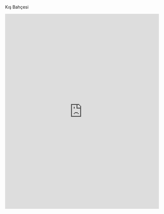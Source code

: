 Kış Bahçesi
<iframe width="100%" height="640" style="width: 100%; height: 640px; border: none; max-width: 100%;" frameborder="0" allowfullscreen allow="xr-spatial-tracking; gyroscope; accelerometer" scrolling="no" src="https://kuula.co/share/NHVQJ?logo=1&info=1&fs=1&vr=0&gyro=0&thumbs=1"></iframe>
